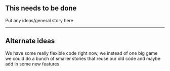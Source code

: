 ## This needs to be done
Put any ideas/general story here
_____
## Alternate ideas
We have some really flexible code right now, we instead of one big game we could do a bunch of smaller stories that reuse our old code and maybe add in some new features
